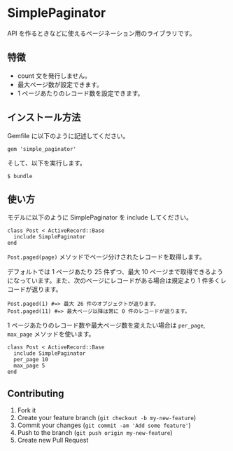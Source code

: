 # SimplePaginator

API を作るときなどに使えるページネーション用のライブラリです。

## 特徴
- count 文を発行しません。
- 最大ページ数が設定できます。
- 1 ページあたりのレコード数を設定できます。

## インストール方法

Gemfile に以下のように記述してください。

    gem 'simple_paginator'

そして、以下を実行します。

    $ bundle

## 使い方

モデルに以下のように SimplePaginator を include してください。

```
class Post < ActiveRecord::Base
  include SimplePaginator
end
```

`Post.paged(page)` メソッドでページ分けされたレコードを取得します。

デフォルトでは 1 ページあたり 25 件ずつ、最大 10 ページまで取得できるようになっています。また、次のページにレコードがある場合は規定より 1 件多くレコードが返ります。

```
Post.paged(1) #=> 最大 26 件のオブジェクトが返ります。
Post.paged(11) #=> 最大ページ以降は常に 0 件のレコードが返ります。
```

1 ページあたりのレコード数や最大ページ数を変えたい場合は `per_page`, `max_page` メソッドを使います。

```
class Post < ActiveRecord::Base
  include SimplePaginator
  per_page 10
  max_page 5
end
```

## Contributing

1. Fork it
2. Create your feature branch (`git checkout -b my-new-feature`)
3. Commit your changes (`git commit -am 'Add some feature'`)
4. Push to the branch (`git push origin my-new-feature`)
5. Create new Pull Request

